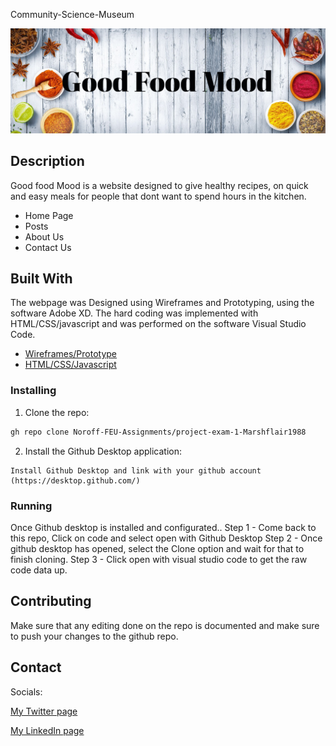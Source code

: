 Community-Science-Museum

![image](images/Goodfoodmood.png)

## Description

Good food Mood is a website designed to give healthy recipes, on quick and easy meals for people that dont want to spend hours in the kitchen.

- Home Page
- Posts
- About Us
- Contact Us

## Built With

The webpage was Designed using Wireframes and Prototyping, using the software Adobe XD. 
The hard coding was implemented with HTML/CSS/javascript and was performed on the software Visual Studio Code.

- [Wireframes/Prototype](https://www.adobe.com/no/)
- [HTML/CSS/Javascript](https://code.visualstudio.com/)


### Installing

1. Clone the repo:

```bash
gh repo clone Noroff-FEU-Assignments/project-exam-1-Marshflair1988
```

2. Install the Github Desktop application:

```
Install Github Desktop and link with your github account (https://desktop.github.com/)
```

### Running

Once Github desktop is installed and configurated..
Step 1 - Come back to this repo, Click on code and select open with Github Desktop
Step 2 - Once github desktop has opened, select the Clone option and wait for that to finish cloning.
Step 3 - Click open with visual studio code to get the raw code data up.


## Contributing

Make sure that any editing done on the repo is documented and make sure to push your changes to the github repo.

## Contact

Socials:

[My Twitter page](http://www.twitter.com/Only_Marsh)

[My LinkedIn page](http://www.linkedin.com/in/mwoolgar)
